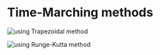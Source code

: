 # Time-Marching methods

![using Trapezoidal method](TrapezoidalMethod.png)

![using Runge-Kutta method](Runge-Kutta4Method.png)